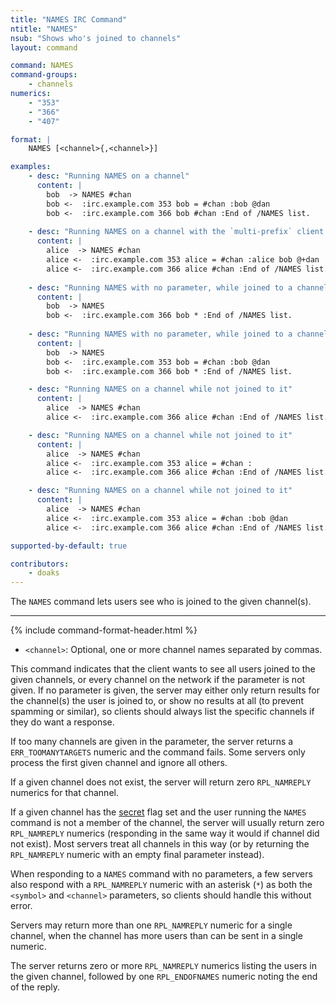 ```yaml
---
title: "NAMES IRC Command"
ntitle: "NAMES"
nsub: "Shows who's joined to channels"
layout: command

command: NAMES
command-groups:
    - channels
numerics:
    - "353"
    - "366"
    - "407"

format: |
    NAMES [<channel>{,<channel>}]

examples:
    - desc: "Running NAMES on a channel"
      content: |
        bob  -> NAMES #chan
        bob <-  :irc.example.com 353 bob = #chan :bob @dan 
        bob <-  :irc.example.com 366 bob #chan :End of /NAMES list.
    
    - desc: "Running NAMES on a channel with the `multi-prefix` client capability negotiated"
      content: |
        alice  -> NAMES #chan
        alice <-  :irc.example.com 353 alice = #chan :alice bob @+dan
        alice <-  :irc.example.com 366 alice #chan :End of /NAMES list.
    
    - desc: "Running NAMES with no parameter, while joined to a channel"
      content: |
        bob  -> NAMES
        bob <-  :irc.example.com 366 bob * :End of /NAMES list.
    
    - desc: "Running NAMES with no parameter, while joined to a channel"
      content: |
        bob  -> NAMES
        bob <-  :irc.example.com 353 bob = #chan :bob @dan
        bob <-  :irc.example.com 366 bob * :End of /NAMES list.

    - desc: "Running NAMES on a channel while not joined to it"
      content: |
        alice  -> NAMES #chan
        alice <-  :irc.example.com 366 alice #chan :End of /NAMES list.

    - desc: "Running NAMES on a channel while not joined to it"
      content: |
        alice  -> NAMES #chan
        alice <-  :irc.example.com 353 alice = #chan :
        alice <-  :irc.example.com 366 alice #chan :End of /NAMES list.

    - desc: "Running NAMES on a channel while not joined to it"
      content: |
        alice  -> NAMES #chan
        alice <-  :irc.example.com 353 alice = #chan :bob @dan
        alice <-  :irc.example.com 366 alice #chan :End of /NAMES list.

supported-by-default: true

contributors:
    - doaks
---
```

The `NAMES` command lets users see who is joined to the given channel(s).

-----

{% include command-format-header.html %}

- `<channel>`: Optional, one or more channel names separated by commas.

This command indicates that the client wants to see all users joined to the given channels, or every channel on the network if the parameter is not given. If no parameter is given, the server may either only return results for the channel(s) the user is joined to, or show no results at all (to prevent spamming or similar), so clients should always list the specific channels if they do want a response.

If too many channels are given in the parameter, the server returns a `ERR_TOOMANYTARGETS` numeric and the command fails. Some servers only process the first given channel and ignore all others.

If a given channel does not exist, the server will return zero `RPL_NAMREPLY` numerics for that channel.

If a given channel has the [secret](../modes/c/secret) flag set and the user running the `NAMES` command is not a member of the channel, the server will usually return zero `RPL_NAMREPLY` numerics (responding in the same way it would if channel did not exist). Most servers treat all channels in this way (or by returning the `RPL_NAMREPLY` numeric with an empty final parameter instead).

When responding to a `NAMES` command with no parameters, a few servers also respond with a `RPL_NAMREPLY` numeric with an asterisk (`*`) as both the `<symbol>` and `<channel>` parameters, so clients should handle this without error.

Servers may return more than one `RPL_NAMREPLY` numeric for a single channel, when the channel has more users than can be sent in a single numeric.

The server returns zero or more `RPL_NAMREPLY` numerics listing the users in the given channel, followed by one `RPL_ENDOFNAMES` numeric noting the end of the reply.
